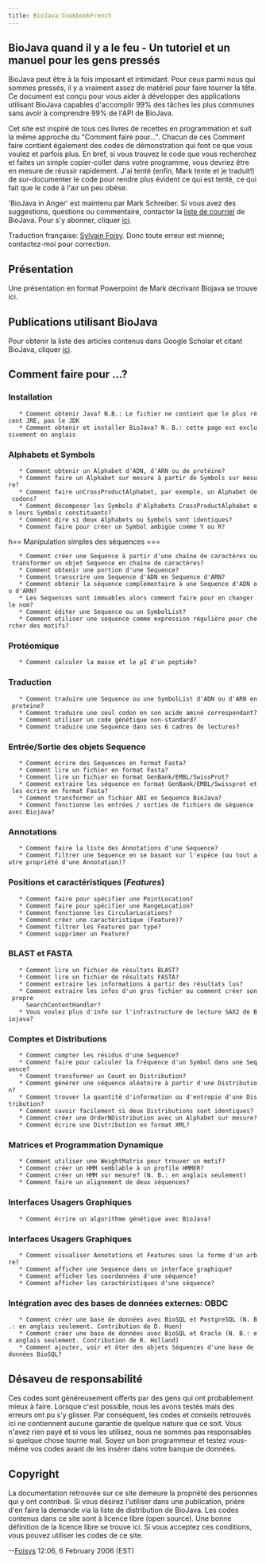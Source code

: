 ```yaml
---
title: BioJava:CookbookFrench
---
```


BioJava quand il y a le feu - Un tutoriel et un manuel pour les gens pressés
----------------------------------------------------------------------------

BioJava peut être à la fois imposant et intimidant. Pour ceux parmi nous
qui sommes pressés, il y a vraiment assez de matériel pour faire tourner
la tête. Ce document est conçu pour vous aider à développer des
applications utilisant BioJava capables d'accomplir 99% des tâches les
plus communes sans avoir à comprendre 99% de l'API de BioJava.

Cet site est inspiré de tous ces livres de recettes en programmation et
suit la même approche du "Comment faire pour...". Chacun de ces Comment
faire contient également des codes de démonstration qui font ce que vous
voulez et parfois plus. En bref, si vous trouvez le code que vous
recherchez et faites un simple copier-coller dans votre programme, vous
devriez être en mesure de réussir rapidement. J'ai tenté (enfin, Mark
tente et je traduit!) de sur-documenter le code pour rendre plus évident
ce qui est tenté, ce qui fait que le code à l'air un peu obèse.

'BioJava in Anger' est maintenu par Mark Schreiber. Si vous avez des
suggestions, questions ou commentaire, contacter la [liste de
courriel](mailto://biojava-l@biojava.org) de BioJava. Pour s'y abonner,
cliquer [ici](http://www.biojava.org/mailman/listinfo/biojava-l).

Traduction française: [Sylvain
Foisy](mailto://sylvain.foisyCHEZbioneq.qc.ca). Donc toute erreur est
mienne; contactez-moi pour correction.

Présentation
------------

Une présentation en format Powerpoint de Mark décrivant Biojava se
trouve ici.

Publications utilisant BioJava
------------------------------

Pour obtenir la liste des articles contenus dans Google Scholar et
citant BioJava, cliquer
[ici](http://scholar.google.com/scholar?q=biojava&ie=UTF-8&oe=UTF-8&hl=en).

Comment faire pour ...?
-----------------------

### Installation

`   * Comment obtenir Java? N.B.: Le fichier ne contient que le plus récent JRE, pas le JDK`  
`   * Comment obtenir et installer BioJava? N. B.: cette page est exclusivement en anglais`

### Alphabets et Symbols

`   * Comment obtenir un Alphabet d'ADN, d'ARN ou de protéine?`  
`   * Comment faire un Alphabet sur mesure à partir de Symbols sur mesure?`  
`   * Comment faire unCrossProductAlphabet, par exemple, un Alphabet de codons?`  
`   * Comment décomposer les Symbols d'Alphabets CrossProductAlphabet en leurs Symbols constituants?`  
`   * Comment dire si deux Alphabets ou Symbols sont identiques?`  
`   * Comment faire pour créer un Symbol ambigüe comme Y ou R?`

h== Manipulation simples des séquences ===

`   * Comment créer une Sequence à partir d'une chaîne de caractères ou transformer un objet Sequence en chaîne de caractères?`  
`   * Comment obtenir une portion d'une Sequence?`  
`   * Comment transcrire une Sequence d'ADN en Sequence d'ARN?`  
`   * Comment obtenir la séquence complémentaire à une Sequence d'ADN ou d'ARN?`  
`   * Les Sequences sont immuables alors comment faire pour en changer le nom?`  
`   * Comment éditer une Sequence ou un SymbolList?`  
`   * Comment utiliser une sequence comme expression régulière pour chercher des motifs?`

### Protéomique

`   * Comment calculer la masse et le pI d'un peptide?`

### Traduction

`   * Comment traduire une Sequence ou une SymbolList d'ADN ou d'ARN en proteine?`  
`   * Comment traduire une seul codon en son acide aminé correspondant?`  
`   * Comment utiliser un code génétique non-standard?`  
`   * Comment traduire une Sequence dans ses 6 cadres de lectures?`

### Entrée/Sortie des objets Sequence

`   * Comment écrire des Sequences en format Fasta?`  
`   * Comment lire un fichier en format Fasta?`  
`   * Comment lire un fichier en format GenBank/EMBL/SwissProt?`  
`   * Comment extraire les séquence en format GenBank/EMBL/Swissprot et les écrire en format Fasta?`  
`   * Comment transformer un fichier ABI en Sequence BioJava?`  
`   * Comment fonctionne les entrées / sorties de fichiers de séquence avec Biojava?`

### Annotations

`   * Comment faire la liste des Annotations d'une Sequence?`  
`   * Comment filtrer une Sequence en se basant sur l'espèce (ou tout autre propriété d'une Annotation)?`

### Positions et caractéristiques (*Features*)

`   * Comment faire pour spécifier une PointLocation?`  
`   * Comment faire pour spécifier une RangeLocation?`  
`   * Comment fonctionne les CircularLocations?`  
`   * Comment créer une caractéristique (Feature)?`  
`   * Comment filtrer les Features par type?`  
`   * Comment supprimer un Feature?`

### BLAST et FASTA

`   * Comment lire un fichier de résultats BLAST?`  
`   * Comment lire un fichier de résultats FASTA?`  
`   * Comment extraire les informations à partir des résultats lus?`  
`   * Comment extraire les infos d'un gros fichier ou comment créer son propre`  
`     SearchContentHandler?`  
`   * Vous voulez plus d'info sur l'infrastructure de lecture SAX2 de Biojava?`

### Comptes et Distributions

`   * Comment compter les résidus d'une Sequence?`  
`   * Comment faire pour calculer la fréquence d'un Symbol dans une Sequence?`  
`   * Comment transformer un Count en Distribution?`  
`   * Comment générer une séquence aléatoire à partir d'une Distribution?`  
`   * Comment trouver la quantité d'information ou d'entropie d'une Distribution?`  
`   * Comment savoir facilement si deux Distributions sont identiques?`  
`   * Comment créer une OrderNDistribution avec un Alphabet sur mesure?`  
`   * Comment écrire une Distribution en format XML?`

### Matrices et Programmation Dynamique

`   * Comment utiliser une WeightMatrix pour trouver un motif?`  
`   * Comment créer un HMM semblable à un profile HMMER?`  
`   * Comment créer un HMM sur mesure? (N. B.: en anglais seulement)`  
`   * Comment faire un alignement de deux séquences?`

### Interfaces Usagers Graphiques

`   * Comment écrire un algorithme génétique avec BioJava?`

### Interfaces Usagers Graphiques

`   * Comment visualiser Annotations et Features sous la forme d'un arbre?`  
`   * Comment afficher une Sequence dans un interface graphique?`  
`   * Comment afficher les coordonnées d'une séquence?`  
`   * Comment afficher les caractéristiques d'une séquence?`

### Intégration avec des bases de données externes: OBDC

`   * Comment créer une base de données avec BioSQL et PostgreSQL (N. B.: en anglais seulement. Contribution de D. Huen)`  
`   * Comment créer une base de données avec BioSQL et Oracle (N. B.: en anglais seulement. Contribution de R. Holland)`  
`   * Comment ajouter, voir et ôter des objets Séquences d'une base de données BioSQL?`

Désaveu de responsabilité
-------------------------

Ces codes sont généreusement offerts par des gens qui ont probablement
mieux à faire. Lorsque c'est possible, nous les avons testés mais des
erreurs ont pu s'y glisser. Par conséquent, les codes et conseils
retrouvés ici ne contiennent aucune garantie de quelque nature que ce
soit. Vous n'avez rien payé et si vous les utilisez, nous ne sommes pas
responsables si quelque chose tourne mal. Soyez un bon programmeur et
testez vous-même vos codes avant de les insérer dans votre banque de
données.

Copyright
---------

La documentation retrouvée sur ce site demeure la propriété des
personnes qui y ont contribué. Si vous désirez l'utiliser dans une
publication, prière d'en faire la demande via la liste de distribution
de BioJava. Les codes contenus dans ce site sont à licence libre (open
source). Une bonne définition de la licence libre se trouve ici. Si vous
acceptez ces conditions, vous pouvez utiliser les codes de ce site.

--[Foisys](User:Foisys "wikilink") 12:06, 6 February 2006 (EST)
